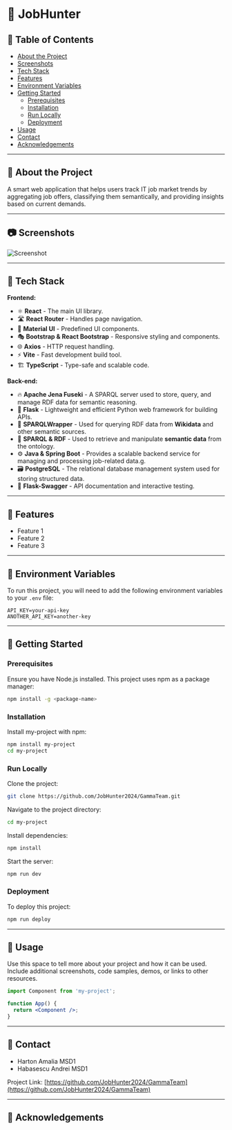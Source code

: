 # 🏹 JobHunter


## 📔 Table of Contents

- [About the Project](#about-the-project)
- [Screenshots](#screenshots)
- [Tech Stack](#tech-stack)
- [Features](#features)
- [Environment Variables](#environment-variables)
- [Getting Started](#getting-started)
  - [Prerequisites](#prerequisites)
  - [Installation](#installation)
  - [Run Locally](#run-locally)
  - [Deployment](#deployment)
- [Usage](#usage)
- [Contact](#contact)
- [Acknowledgements](#acknowledgements)

---

## 🌟 About the Project

A smart web application that helps users track IT job market trends by aggregating job offers, classifying them semantically, and providing insights based on current demands.

---

## 📷 Screenshots

![Screenshot](https://your-screenshot-url.com)

---

## 👾 Tech Stack

**Frontend:**
- ⚛️ **React** - The main UI library.
- 🛣 **React Router** - Handles page navigation.
- 🎨 **Material UI** - Predefined UI components.
- 🎭 **Bootstrap & React Bootstrap** - Responsive styling and components.
- 🌐 **Axios** - HTTP request handling.
- ⚡ **Vite** - Fast development build tool.
- 🏗 **TypeScript** - Type-safe and scalable code.

**Back-end:**

- 🔥 **Apache Jena Fuseki** - A SPARQL server used to store, query, and manage RDF data for semantic reasoning.
- 🐍 **Flask** - Lightweight and efficient Python web framework for building APIs.
- 📜 **SPARQLWrapper** - Used for querying RDF data from **Wikidata** and other semantic sources.
- 📌 **SPARQL & RDF** - Used to retrieve and manipulate **semantic data** from the ontology.
- ⚙️ **Java & Spring Boot** - Provides a scalable backend service for managing and processing job-related data.g.
- 🗃 **PostgreSQL** - The relational database management system used for storing structured data.
- 📝 **Flask-Swagger** - API documentation and interactive testing.

---

## 🎯 Features

- Feature 1
- Feature 2
- Feature 3

---

## 🔑 Environment Variables

To run this project, you will need to add the following environment variables to your `.env` file:

```env
API_KEY=your-api-key
ANOTHER_API_KEY=another-key
```

---

## 🧰 Getting Started

### Prerequisites

Ensure you have Node.js installed.
This project uses npm as a package manager:

```bash
npm install -g <package-name>
```

### Installation

Install my-project with npm:

```bash
npm install my-project
cd my-project
```

### Run Locally

Clone the project:

```bash
git clone https://github.com/JobHunter2024/GammaTeam.git
```

Navigate to the project directory:

```bash
cd my-project
```

Install dependencies:

```bash
npm install
```

Start the server:

```bash
npm run dev
```

### Deployment

To deploy this project:

```bash
npm run deploy
```

---

## 👀 Usage

Use this space to tell more about your project and how it can be used. Include additional screenshots, code samples, demos, or links to other resources.

```jsx
import Component from 'my-project';

function App() {
  return <Component />;
}
```

---

## 🤝 Contact

* Harton Amalia MSD1
* Habasescu Andrei MSD1

Project Link: [https://github.com/JobHunter2024/GammaTeam](https://github.com/JobHunter2024/GammaTeam)

---

## 💎 Acknowledgements

